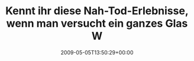 ---
retweeted: false
source: <a href="http://twitter.com" rel="nofollow">Twitter Web Client</a>
entities:
  hashtags: []
  symbols: []
  user_mentions: []
  urls: []
display_text_range:
- '0'
- '112'
favorite_count: '0'
id_str: '1706098999'
truncated: false
retweet_count: '0'
id: '1706098999'
created_at: Tue May 05 13:50:29 +0000 2009
favorited: false
full_text: Kennt ihr diese Nah-Tod-Erlebnisse, wenn man versucht ein ganzes Glas Wasser
  mit einem Schluck runterzubekommen?
lang: de
tags:
- pesos/twitter
date: '2009-05-05T13:50:29+00:00'
src: https://twitter.com/bascht/status/1706098999
original_url: https://twitter.com/bascht/status/1706098999
type: twitter_tweet
text: Kennt ihr diese Nah-Tod-Erlebnisse, wenn man versucht ein ganzes Glas Wasser
  mit einem Schluck runterzubekommen?
title: Kennt ihr diese Nah-Tod-Erlebnisse, wenn man versucht ein ganzes Glas W

---